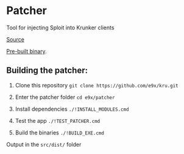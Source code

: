 # Patcher
Tool for injecting Sploit into Krunker clients

[Source](src)

[Pre-built binary](https://github.com/e9x/kru/releases/download/1.0.2/Patcher.exe).

## Building the patcher:

1. Clone this repository
`git clone https://github.com/e9x/kru.git`

2. Enter the patcher folder
`cd e9x/patcher`

3. Install dependencies
`./!INSTALL_MODULES.cmd`

4. Test the app
`./!TEST_PATCHER.cmd`

5. Build the binaries
`./!BUILD_EXE.cmd`

Output in the `src/dist/` folder